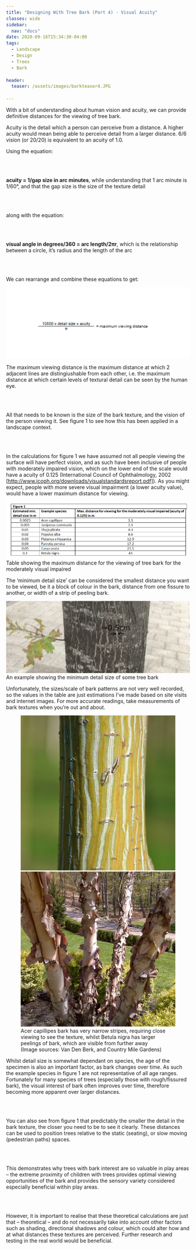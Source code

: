 ```yaml
---
title: "Designing With Tree Bark (Part 4) - Visual Acuity"
classes: wide
sidebar:
  nav: "docs"
date: 2020-09-16T15:34:30-04:00
tags:
  - Landscape
  - Design
  - Trees
  - Bark
  
header:
  teaser: /assets/images/barkteaser4.JPG
  
---
```


With a bit of understanding about human vision and acuity, we can provide definitive distances for the viewing of tree bark.

<p style="text-align: justify;">

Acuity is the detail which a person can perceive from a distance. A higher acuity would mean being able to perceive detail from a larger distance. 
6/6 vision (or 20/20) is equivalent to an acuity of 1.0.

</p>


Using the equation:

<br><br>

**acuity = 1/gap size in arc minutes**, while understanding that 1 arc minute is 1/60°, and that the gap size is the size of the texture detail

<br><br>

along with the equation:

<br><br>

**visual angle in degrees/360 = arc length/2πr**, which is the relationship between a circle, it’s radius and the length of the arc

<br><br>

We can rearrange and combine these equations to get:

<img src="/assets/images/distanceequation.PNG" alt="">

<p style="text-align: justify;">


The maximum viewing distance is the maximum distance at which 2 adjacent lines are distingiushable from each other, i.e. the maximum distance at which certain levels of textural detail can be seen by the human eye. 

<br><br>

All that needs to be known is the size of the bark texture, and the vision of the person viewing it. See figure 1 to see how this has been applied in a landscape context. 

<br><br>

In the calculations for figure 1 we have assumed not all people viewing the surface will have perfect vision, and as such have been inclusive of people with moderately impaired vision, which on the lower end of the scale would have a acuity of 0.125 (International Council of Ophthalmology, 2002 [http://www.icoph.org/downloads/visualstandardsreport.pdf]). As you might expect, people with more severe visual impairment (a lower acuity value), would have a lower maximum distance for viewing.

</p>

<img src="/assets/images/acuitytable.PNG" alt="">
<figcaption>Table showing the maximum distance for the viewing of tree bark for the moderately visual impaired</figcaption>

<p style="text-align: justify;">

The ‘minimum detail size’ can be considered the smallest distance you want to be viewed, be it a block of colour in the bark, distance from one fissure to another, or width of a strip of peeling bark.

</p>

<img src="/assets/images/detailsize.png" alt="">
<figcaption>An example showing the minimum detail size of some tree bark</figcaption>

Unfortunately, the sizes/scale of bark patterns are not very well recorded, so the values in the table are just estimations I’ve made based on site visits and internet images. For more accurate readings, take measurements of bark textures when you’re out and about.

<figure class="half">
    <a href="/assets/images/acer capillipes.jpg"><img src="/assets/images/acer capillipes.jpg"></a>
    <a href="/assets/images/Betula nigra.jpg"><img src="/assets/images/Betula nigra.jpg"></a>
    <figcaption>Acer capillipes bark has very narrow stripes, requiring close viewing to see the texture, whilst Betula nigra has larger peelings of bark, which are visible from further away <br> (Image sources: Van Den Berk, and Country Mile Gardens)</figcaption>
</figure>

<p style="text-align: justify;">

Whilst detail size is somewhat dependant on species, the age of the specimen is also an important factor, as bark changes over time. As such the example species in figure 1 are not representative of all age ranges. Fortunately for many species of trees (especially those with rough/fissured bark), the visual interest of bark often improves over time, therefore becoming more apparent over larger distances.

<br><br>

You can also see from figure 1 that predictably the smaller the detail in the bark texture, the closer you need to be to see it clearly. These distances can be used to position trees relative to the static (seating), or slow moving (pedestrian paths) spaces. 

<br><br>

This demonstrates why trees with bark interest are so valuable in play areas – the extreme proximity of children with trees provides optimal viewing opportunities of the bark and provides the sensory variety considered especially beneficial within play areas.

<br><br>

However, it is important to realise that these theoretical calculations are just that – theoretical – and do not necessarily take into account other factors such as shading, directional shadows and colour, which could alter how and at what distances these textures are perceived. Further research and testing in the real world would be beneficial.

</p>



